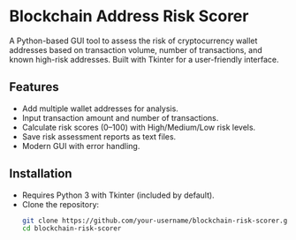 # Blockchain Address Risk Scorer

A Python-based GUI tool to assess the risk of cryptocurrency wallet addresses based on transaction volume, number of transactions, and known high-risk addresses. Built with Tkinter for a user-friendly interface.

## Features
- Add multiple wallet addresses for analysis.
- Input transaction amount and number of transactions.
- Calculate risk scores (0–100) with High/Medium/Low risk levels.
- Save risk assessment reports as text files.
- Modern GUI with error handling.

## Installation
- Requires Python 3 with Tkinter (included by default).
- Clone the repository:
  ```bash
  git clone https://github.com/your-username/blockchain-risk-scorer.git
  cd blockchain-risk-scorer
